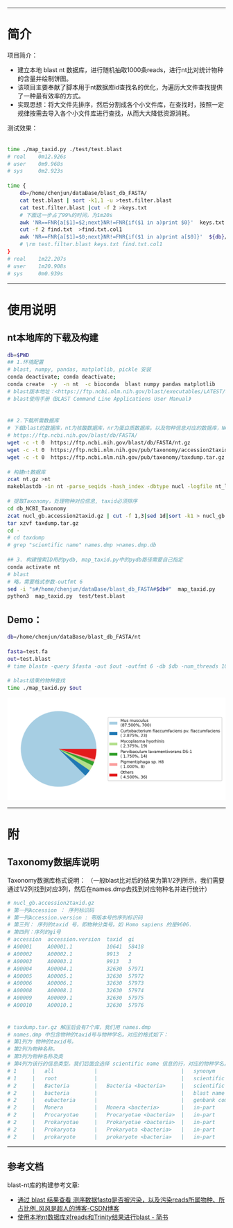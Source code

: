 
---

# 简介

项目简介：

- 建立本地 blast nt 数据库，进行随机抽取1000条reads，进行nt比对统计物种的含量并绘制饼图。
- 该项目主要奉献了脚本用于nt数据库id查找名的优化，为遍历大文件查找提供了一种最有效率的方式。
- 实现思想：将大文件先排序，然后分割成各个小文件库，在查找时，按照一定规律按需去导入各个小文件库进行查找，从而大大降低资源消耗。


测试效果：

```bash

time ./map_taxid.py ./test/test.blast
# real    0m12.926s
# user    0m9.968s
# sys     0m2.923s

time {
    db=/home/chenjun/dataBase/blast_db_FASTA/
    cat test.blast | sort -k1,1 -u >test.filter.blast
    cat test.filter.blast |cut -f 2 >keys.txt
    # 下面这一步占了99%的时间，为1m20s
    awk 'NR==FNR{a[$1]=$2;next}NR!=FNR{if($1 in a)print $0}'  keys.txt  ${db}/db_NCBI_Taxonomy/nucl_gb.accession2taxid.filter.sorted.txt >find.txt
    cut -f 2 find.txt  >find.txt.col1
    awk 'NR==FNR{a[$1]=$0;next}NR!=FNR{if($1 in a)print a[$0]}'  ${db}/db_NCBI_Taxonomy/taxdump/names.dmp.db find.txt.col1 >find_res.xls
    # \rm test.filter.blast keys.txt find.txt.col1
}
# real    1m22.207s
# user    1m20.908s
# sys     0m0.939s
```


---
# 使用说明

## nt本地库的下载及构建

```bash
db=$PWD
## 1.环境配置
# blast, numpy, pandas, matplotlib, pickle 安装
conda deactivate; conda deactivate;
conda create  -y  -n nt  -c bioconda  blast numpy pandas matplotlib
# blast版本地址：<https://ftp.ncbi.nlm.nih.gov/blast/executables/LATEST/>
# blast使用手册《BLAST Command Line Applications User Manual》


## 2.下载所需数据库
# 下载blast的数据库，nt为核酸数据库，nr为蛋白质数据库。以及物种信息对应的数据库，NCBI Taxonomy 数据库下载。
# https://ftp.ncbi.nih.gov/blast/db/FASTA/
wget -c -t 0  https://ftp.ncbi.nih.gov/blast/db/FASTA/nt.gz
wget -c -t 0  https://ftp.ncbi.nlm.nih.gov/pub/taxonomy/accession2taxid/nucl_gb.accession2taxid.gz -O db_NCBI_Taxonomy/
wget -c -t 0  https://ftp.ncbi.nlm.nih.gov/pub/taxonomy/taxdump.tar.gz -O db_NCBI_Taxonomy

# 构建nt数据库
zcat nt.gz >nt
makeblastdb -in nt -parse_seqids -hash_index -dbtype nucl -logfile nt_logfile

# 提取Taxonomy，处理物种对应信息, taxid必须排序
cd db_NCBI_Taxonomy
zcat nucl_gb.accession2taxid.gz | cut -f 1,3|sed 1d|sort -k1 > nucl_gb.accession2taxid.filter.sorted.txt
tar xzvf taxdump.tar.gz
cd -
# cd taxdump
# grep "scientific name" names.dmp >names.dmp.db

## 3. 构建搜索ID用的pydb, map_taxid.py中的pydb路径需要自己指定
conda activate nt
# blast
# 略，需要格式参数-outfmt 6
sed -i "s#/home/chenjun/dataBase/blast_db_FASTA#$db#"  map_taxid.py 
python3  map_taxid.py  test/test.blast
```


## Demo：

```bash
db=/home/chenjun/dataBase/blast_db_FASTA/nt

fasta=test.fa
out=test.blast
# time blastn -query $fasta -out $out -outfmt 6 -db $db -num_threads 10 -evalue 1e-5  -qcov_hsp_perc 50.0 -num_alignments 5

# blast结果的物种查找
time ./map_taxid.py $out
```

![](test/test.blast.pie.png)


---
# 附

## Taxonomy数据库说明

Taxonomy数据库格式说明：
（一般blast比对后的结果为第1/2列所示，我们需要通过1/2列找到对应3列，然后在names.dmp去找到对应物种名并进行统计）

```bash
# nucl_gb.accession2taxid.gz
# 第一列Accession ： 序列标识码
# 第一列Accession.version : 带版本号的序列标识码
# 第三列： 序列的taxid 号，即物种分类号。如 Homo sapiens 的是9606.
# 第四列：序列的gi号
# accession  accession.version  taxid  gi
# A00001     A00001.1           10641  58418
# A00002     A00002.1           9913   2
# A00003     A00003.1           9913   3
# A00004     A00004.1           32630  57971
# A00005     A00005.1           32630  57972
# A00006     A00006.1           32630  57973
# A00008     A00008.1           32630  57974
# A00009     A00009.1           32630  57975
# A00010     A00010.1           32630  57976


# taxdump.tar.gz 解压后会有7个库，我们用 names.dmp
# names.dmp 中包含物种的taxid号与物种学名。对应的格式如下：
# 第1列为 物种的taxid号。
# 第2列为物种名称。
# 第3列为物种名称及类
# 第4列为该行的信息类型。我们后面会选择 scientific name 信息的行，对应的物种学名。
# 1 	| 	all         	| 	                       	| 	synonym             	|
# 1 	| 	root        	| 	                       	| 	scientific name     	|
# 2 	| 	Bacteria    	| 	Bacteria <bacteria>    	| 	scientific name     	|
# 2 	| 	bacteria    	| 	                       	| 	blast name          	|
# 2 	| 	eubacteria  	| 	                       	| 	genbank common name 	|
# 2 	| 	Monera      	| 	Monera <bacteria>      	| 	in-part             	|
# 2 	| 	Procaryotae 	| 	Procaryotae <bacteria> 	| 	in-part             	|
# 2 	| 	Prokaryotae 	| 	Prokaryotae <bacteria> 	| 	in-part             	|
# 2 	| 	Prokaryota  	| 	Prokaryota <bacteria>  	| 	in-part             	|
# 2 	| 	prokaryote  	| 	prokaryote <bacteria>  	| 	in-part             	|

```


---
## 参考文档


blast-nt库的构建参考文章: 

- [通过 blast 结果查看 测序数据fastq是否被污染，以及污染reads所属物种、所占比例_风风是超人的博客-CSDN博客](https://blog.csdn.net/qq_42962326/article/details/105081327)
- [使用本地nt数据库对reads和Trinity结果进行blast - 简书](https://www.jianshu.com/p/b8225e806aca)
